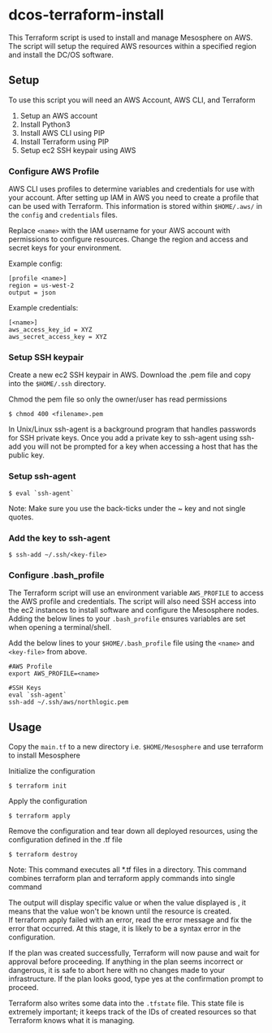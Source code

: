 # dcos-terraform-install
This Terraform script is used to install and manage Mesosphere on AWS.  The script will setup the required AWS resources within a specified region and install the DC/OS software.      

## Setup
To use this script you will need an AWS Account, AWS CLI, and Terraform
1. Setup an AWS account
2. Install Python3
3. Install AWS CLI using PIP
4. Install Terraform using PIP
5. Setup ec2 SSH keypair using AWS

### Configure AWS Profile
AWS CLI uses profiles to determine variables and credentials for use with your account.  After setting up IAM in AWS you need to create a profile that can be used with Terraform.  This information is stored within `$HOME/.aws/` in the `config` and `credentials` files.

Replace `<name>` with the IAM username for your AWS account with permissions to configure resources.  Change the region and access and secret keys for your environment.     

Example config:
```
[profile <name>]
region = us-west-2
output = json
```

Example credentials:
```
[<name>]
aws_access_key_id = XYZ
aws_secret_access_key = XYZ
```
### Setup SSH keypair
Create a new ec2 SSH keypair in AWS.  Download the .pem file and copy into the `$HOME/.ssh` directory.  

Chmod the pem file so only the owner/user has read permissions
```
$ chmod 400 <filename>.pem
```
In Unix/Linux ssh-agent is a background program that handles passwords for SSH private keys.  Once you add a private key to ssh-agent using ssh-add you will not be prompted for a key when accessing a host that has the public key.

### Setup ssh-agent
```
$ eval `ssh-agent`
```
Note: Make sure you use the back-ticks under the ~ key and not single quotes.

### Add the key to ssh-agent
```
$ ssh-add ~/.ssh/<key-file>
```
### Configure .bash_profile
The Terraform script will use an environment variable `AWS_PROFILE` to access the AWS profile and credentials.  The script will also need SSH access into the ec2 instances to install software and configure the Mesosphere nodes.  Adding the below lines to your `.bash_profile` ensures variables are set when opening a terminal/shell.

Add the below lines to your `$HOME/.bash_profile` file using the `<name>` and `<key-file>` from above.    
```
#AWS Profile
export AWS_PROFILE=<name>

#SSH Keys
eval `ssh-agent` 
ssh-add ~/.ssh/aws/northlogic.pem
```
  
## Usage
Copy the `main.tf` to a new directory i.e. `$HOME/Mesosphere` and use terraform to install Mesosphere

Initialize the configuration
```
$ terraform init
```

Apply the configuration
```
$ terraform apply
```

Remove the configuration and tear down all deployed resources, using the configuration defined in the .tf file
```
$ terraform destroy
```

Note: This command executes all *.tf files in a directory.  This command combines terraform plan and terraform apply commands into single command

The output will display specific value or when the value displayed is <computed>, it means that the value won't be known until the resource is created.  If terraform apply failed with an error, read the error message and fix the error that occurred. At this stage, it is likely to be a syntax error in the configuration.

If the plan was created successfully, Terraform will now pause and wait for approval before proceeding. If anything in the plan seems incorrect or dangerous, it is safe to abort here with no changes made to your infrastructure. If the plan looks good, type yes at the confirmation prompt to proceed.

Terraform also writes some data into the `.tfstate` file. This state file is extremely important; it keeps track of the IDs of created resources so that Terraform knows what it is managing.  
